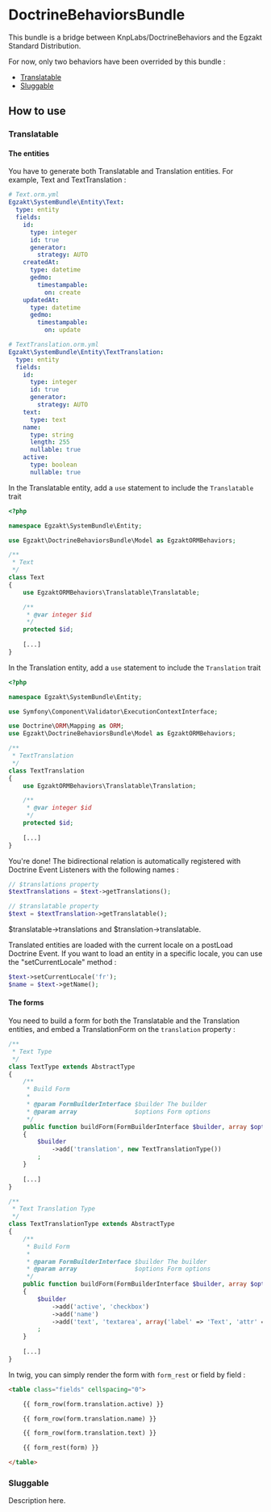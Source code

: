 DoctrineBehaviorsBundle
=======================

This bundle is a bridge between KnpLabs/DoctrineBehaviors and the Egzakt Standard Distribution.

For now, only two behaviors have been overrided by this bundle :

- [Translatable](#translatable)
- [Sluggable](#sluggable)

## How to use

### Translatable ###

#### The entities ####

You have to generate both Translatable and Translation entities. For example, Text and TextTranslation :

```yml
# Text.orm.yml
Egzakt\SystemBundle\Entity\Text:
  type: entity
  fields:
    id:
      type: integer
      id: true
      generator:
        strategy: AUTO
    createdAt:
      type: datetime
      gedmo:
        timestampable:
          on: create
    updatedAt:
      type: datetime
      gedmo:
        timestampable:
          on: update
```

```yml
# TextTranslation.orm.yml
Egzakt\SystemBundle\Entity\TextTranslation:
  type: entity
  fields:
    id:
      type: integer
      id: true
      generator:
        strategy: AUTO
    text:
      type: text
    name:
      type: string
      length: 255
      nullable: true
    active:
      type: boolean
      nullable: true
```

In the Translatable entity, add a `use` statement to include the `Translatable` trait

```php
<?php

namespace Egzakt\SystemBundle\Entity;

use Egzakt\DoctrineBehaviorsBundle\Model as EgzaktORMBehaviors;

/**
 * Text
 */
class Text
{
    use EgzaktORMBehaviors\Translatable\Translatable;

    /**
     * @var integer $id
     */
    protected $id;
    
    [...]
}
```

In the Translation entity, add a `use` statement to include the `Translation` trait

```php
<?php

namespace Egzakt\SystemBundle\Entity;

use Symfony\Component\Validator\ExecutionContextInterface;

use Doctrine\ORM\Mapping as ORM;
use Egzakt\DoctrineBehaviorsBundle\Model as EgzaktORMBehaviors;

/**
 * TextTranslation
 */
class TextTranslation
{
    use EgzaktORMBehaviors\Translatable\Translation;

    /**
     * @var integer $id
     */
    protected $id;
    
    [...]
}
```

You're done! The bidirectional relation is automatically registered with Doctrine Event Listeners with the following names :

```php
// $translations property
$textTranslations = $text->getTranslations();

// $translatable property
$text = $textTranslation->getTranslatable();
```
$translatable->translations and $translation->translatable.

Translated entities are loaded with the current locale on a postLoad Doctrine Event. If you want to load an entity in a specific locale, you can use the "setCurrentLocale" method :

```php
$text->setCurrentLocale('fr');
$name = $text->getName();
```

#### The forms ####

You need to build a form for both the Translatable and the Translation entities, and embed a TranslationForm on the `translation` property :

```php
/**
 * Text Type
 */
class TextType extends AbstractType
{
    /**
     * Build Form
     *
     * @param FormBuilderInterface $builder The builder
     * @param array                $options Form options
     */
    public function buildForm(FormBuilderInterface $builder, array $options)
    {
        $builder
            ->add('translation', new TextTranslationType())
        ;
    }
    
    [...]
}
```

```php
/**
 * Text Translation Type
 */
class TextTranslationType extends AbstractType
{
    /**
     * Build Form
     *
     * @param FormBuilderInterface $builder The builder
     * @param array                $options Form options
     */
    public function buildForm(FormBuilderInterface $builder, array $options)
    {
        $builder
            ->add('active', 'checkbox')
            ->add('name')
            ->add('text', 'textarea', array('label' => 'Text', 'attr' => array('class' => 'ckeditor')))
        ;
    }
    
    [...]
}
```

In twig, you can simply render the form with `form_rest` or field by field :

```html
<table class="fields" cellspacing="0">

    {{ form_row(form.translation.active) }}

    {{ form_row(form.translation.name) }}

    {{ form_row(form.translation.text) }}

    {{ form_rest(form) }}

</table>
```

### Sluggable ###

Description here.
